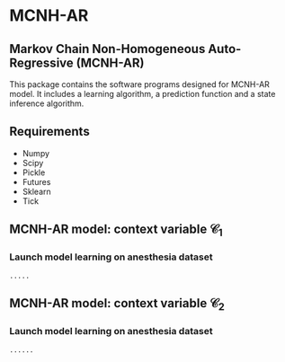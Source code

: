 # MCNH-AR

## Markov Chain Non-Homogeneous Auto-Regressive (MCNH-AR)
This package contains the software programs designed for MCNH-AR model. It includes a learning algorithm, a prediction function and a state inference algorithm.

## Requirements
 * Numpy
 * Scipy
 * Pickle
 * Futures
 * Sklearn
 * Tick

## MCNH-AR model: context variable $\mathcal{C}_1$ 

### Launch model learning on anesthesia dataset
```{python}
.....
```

## MCNH-AR model: context variable $\mathcal{C}_2$ 

### Launch model learning on anesthesia dataset
```{python}
......
```
